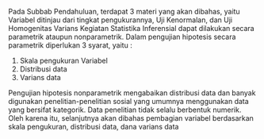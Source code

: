 Pada Subbab Pendahuluan, terdapat 3 materi yang akan dibahas, yaitu Variabel ditinjau dari tingkat pengukurannya, Uji Kenormalan, dan Uji Homogenitas Varians
Kegiatan Statistika Inferensial dapat dilakukan secara parametrik ataupun nonparametrik. Dalam pengujian hipotesis secara parametrik diperlukan 3 syarat, yaitu :
1. Skala pengukuran Variabel
2. Distribusi data
3. Varians data

Pengujian hipotesis nonparametrik mengabaikan distribusi data dan banyak digunakan penelitian-penelitian sosial yang umumnya menggunakan data yang bersifat kategorik.
Data penelitian tidak selalu berbentuk numerik. Oleh karena itu, selanjutnya akan dibahas pembagian variabel berdasarkan skala pengukuran, distribusi data, dana varians data
